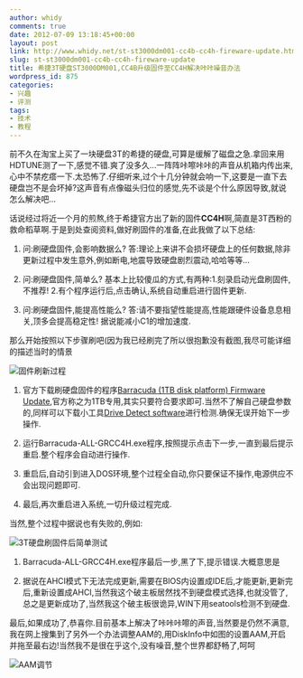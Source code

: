 ```yaml
---
author: whidy
comments: true
date: 2012-07-09 13:18:45+00:00
layout: post
link: http://www.whidy.net/st-st3000dm001-cc4b-cc4h-fireware-update.html
slug: st-st3000dm001-cc4b-cc4h-fireware-update
title: 希捷3T硬盘ST3000DM001,CC4B升级固件至CC4H解决咔咔噪音办法
wordpress_id: 875
categories:
- 兴趣
- 评测
tags:
- 技术
- 教程
---
```


前不久在淘宝上买了一块硬盘3T的希捷的硬盘,可算是缓解了磁盘之急.拿回来用HDTUNE测了一下,感觉不错.爽了没多久...一阵阵咔嚓咔咔的声音从机箱内传出来,心中不禁疙瘩一下.太恐怖了.仔细听来,过个十几分钟就会响一下,这要是一直下去硬盘岂不是会坏掉?这声音有点像磁头归位的感觉,先不谈是个什么原因导致,就说怎么解决吧...

话说经过将近一个月的煎熬,终于希捷官方出了新的固件**CC4H**啊,简直是3T西粉的救命稻草啊.于是到处查阅资料,做好刷固件的准备,在此我做了以下总结:



	
  1. 问:刷硬盘固件,会影响数据么?
答:理论上来讲不会损坏硬盘上的任何数据,除非更新过程中发生意外,例如断电,地震导致硬盘剧烈震动,哈哈等等...

	
  2. 问:刷硬盘固件,简单么?
基本上比较傻瓜的方式,有两种:1.刻录启动光盘刷固件,不推荐! 2.有个程序运行后,点击确认,系统自动重启进行固件更新.

	
  3. 问:刷硬盘固件,能提高性能么?
答:请不要指望性能提高,性能跟硬件设备息息相关,顶多会提高稳定性! 据说能减小C1的增加速度.


那么开始按照以下步骤刷吧(因为我已经刷完了所以很抱歉没有截图,我尽可能详细的描述当时的情景

![固件刷新过程](/wp-content/uploads/2012/07/fw-update-400x223.jpg)



	
  1. 官方下载刷硬盘固件的程序[Barracuda (1TB disk platform) Firmware Update](http://knowledge.seagate.com/articles/en_US/FAQ/223651en),官方称之为1TB专用,其实只要符合要求即可.当然不了解自己硬盘参数的,同样可以下载小工具[Drive Detect software](http://support.seagate.com/firmware/drive_config.html)进行检测.确保无误开始下一步操作.

	
  2. 运行Barracuda-ALL-GRCC4H.exe程序,按照提示点击下一步,一直到最后提示重启.整个程序会自动进行操作.

	
  3. 重启后,自动引到进入DOS环境,整个过程全自动,你只要保证不操作,电源供应不会出现问题即可.

	
  4. 最后,再次重启进入系统,一切升级过程完成.




当然,整个过程中据说也有失败的,例如:






![3T硬盘刷固件后简单测试](/wp-content/uploads/2012/07/st_fw_update.jpg)







	
  1. Barracuda-ALL-GRCC4H.exe程序最后一步,黑了下,提示错误.大概意思是

	
  2. 据说在AHCI模式下无法完成更新,需要在BIOS内设置成IDE后,才能更新,更新完后,重新设置成AHCI,当然我这个破主板居然找不到硬盘模式选择,也就没管了,总之是更新成功了,当然我这个破主板很诡异,WIN下用seatools检测不到硬盘.


最后,如果成功了,恭喜你.目前基本上解决了咔咔咔嚓的声音,当然要是仍然不满意,我在网上搜集到了另外一个办法调整AAM的,用DiskInfo中如图的设置AAM,开启并拖至最右边!当然我不是很在乎这个,没有噪音,整个世界都舒畅了,呵呵

![AAM调节](/wp-content/uploads/2012/07/AAM-400x364.jpg)
